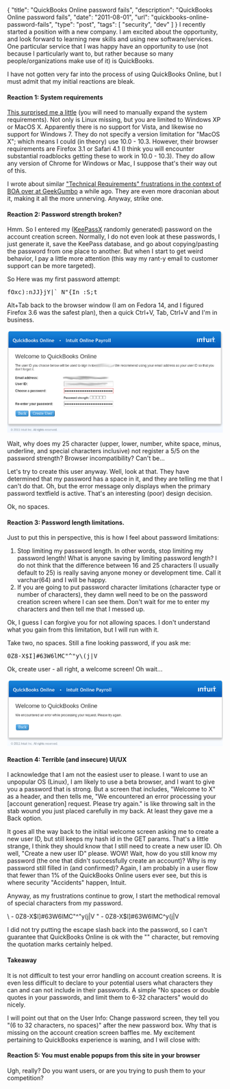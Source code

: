 {
  "title": "QuickBooks Online password fails",
  "description": "QuickBooks Online password fails",
  "date": "2011-08-01",
  "url": "quickbooks-online-password-fails",
  "type": "post",
  "tags": [
    "security",
    "dev"
  ]
}
I recently started a position with a new company.  I am excited about the opportunity, and look forward to learning new skills and using new software/services.  One particular service that I was happy have an opportunity to use (not because I particularly want to, but rather because so many people/organizations make use of it) is QuickBooks.

I have not gotten very far into the process of using QuickBooks Online, but I must admit that my initial reactions are bleak.

#### Reaction 1: System requirements

[This surprised me a little](http://quickbooksonline.intuit.com/questions-answers.jsp) (you will need to manually expand the system requirements).  Not only is Linux missing, but you are limited to Windows XP or MacOS X.  Apparently there is no support for Vista, and likewise no support for Windows 7\.  They do not specify a version limitation for "MacOS X"; which means I could (in theory) use 10.0 - 10.3\.  However, their browser requirements are Firefox 3.1 or Safari 4.1 (I think you will encounter substantial roadblocks getting these to work in 10.0 - 10.3).  They do allow any version of Chrome for Windows or Mac, I suppose that's their way out of this.  

I wrote about similar ["Technical Requirements" frustrations in the context of BOA over at GeekGumbo](http://www.geekgumbo.com/2010/10/02/bank-of-americamerrill-lynchs-ridiculous-software-reqs/) a while ago.  They are even more draconian about it, making it all the more unnerving.  Anyway, strike one.

#### Reaction 2: Password strength broken?

Hmm.  So I entered my ([KeePassX](http://imperialwicket.com/tag/keepass) randomly generated) password on the account creation screen.  Normally, I do not even look at these passwords, I just generate it, save the KeePass database, and go about copying/pasting the password from one place to another.  But when I start to get weird behavior, I pay a little more attention (this way my rant-y email to customer support can be more targeted).

So Here was my first password attempt:

<pre>
fOxc):nJJ}jY|`_N"{In :S;t
</pre>

Alt+Tab back to the browser window (I am on Fedora 14, and I figured Firefox 3.6 was the safest plan), then a quick Ctrl+V, Tab, Ctrl+V and I'm in business.

![qb_strength.png](/static/files/qb_strength.png)

Wait, why does my 25 character (upper, lower, number, white space, minus, underline, and special characters inclusive) not register a 5/5 on the password strength?  Browser incompatibility?  Can't be... 

Let's try to create this user anyway.  Well, look at that.  They have determined that my password has a space in it, and they are telling me that I can't do that.  Oh, but the error message only displays when the primary password textfield is active.  That's an interesting (poor) design decision.

Ok, no spaces.

#### Reaction 3: Password length limitations.

Just to put this in perspective, this is how I feel about password limitations:

1.  Stop limiting my password length.  In other words, stop limiting my password length!  What is anyone saving by limiting password length?  I do not think that the difference between 16 and 25 characters (I usually default to 25) is really saving anyone money or development time.  Call it varchar(64) and I will be happy.
2.  If you are going to put password character limitations (character type or number of characters), they damn well need to be on the password creation screen where I can see them.  Don't wait for me to enter my characters and then tell me that I messed up.

Ok, I guess I can forgive you for not allowing spaces.  I don't understand what you gain from this limitation, but I will run with it.

Take two, no spaces.  Still a fine looking password, if you ask me:

<pre>
0Z8-X$I]#63W6lMC"^"y\(j|V
</pre>

Ok, create user - all right, a welcome screen!  Oh wait...

![qb_false-welcome.png](/static/files/qb_false-welcome.png)

#### Reaction 4: Terrible (and insecure) UI/UX

I acknowledge that I am not the easiest user to please.  I want to use an unpopular OS (Linux), I am likely to use a beta browser, and I want to give you a password that is strong.  But a screen that includes, "Welcome to X" as a header, and then tells me, "We encountered an error processing your [account generation] request. Please try again." is like throwing salt in the stab wound you just placed carefully in my back.  At least they gave me a Back option.

It goes all the way back to the initial welcome screen asking me to create a new user ID, but still keeps my hash id in the GET params.  That's a little strange, I think they should know that I still need to create a new user ID.  Oh well, "Create a new user ID" please.  WOW!  Wait, how do you still know my password (the one that didn't successfully create an account)?  Why is my password still filled in (and confirmed)?  Again, I am probably in a user flow that fewer than 1% of the QuickBooks Online users ever see, but this is where security "Accidents" happen, Intuit.  

Anyway, as my frustrations continue to grow, I start the methodical removal of special characters from my password.

\    -    0Z8-X$I]#63W6lMC"^"y(j|V
"    -    0Z8-X$I]#63W6lMC^y(j|V

I did not try putting the escape slash back into the password, so I can't guarantee that QuickBooks Online is ok with the "\" character, but removing the quotation marks certainly helped.  

#### Takeaway

It is not difficult to test your error handling on account creation screens.  It is even less difficult to declare to your potential users what characters they can and can not include in their passwords.  A simple "No spaces or double quotes in your passwords, and limit them to 6-32 characters" would do nicely.  

I will point out that on the User Info: Change password screen, they tell you "(6 to 32 characters, no spaces)" after the new password box.  Why that is missing on the account creation screen baffles me.  My excitement pertaining to QuickBooks experience is waning, and I will close with:

#### Reaction 5: You must enable popups from this site in your browser

Ugh, really?  Do you want users, or are you trying to push them to your competition?   
